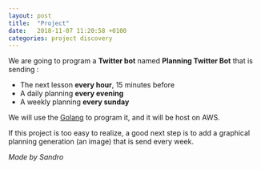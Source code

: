 ```yaml
---
layout: post
title:  "Project"
date:   2018-11-07 11:20:58 +0100
categories: project discovery
---
```


We are going to program a **Twitter bot** named **Planning Twitter Bot** that is sending :
 - The next lesson **every hour**, 15 minutes before
 - A daily planning **every evening**
 - A weekly planning **every sunday**

We will use the [Golang](https://english-project.tgarcin.fr/golang/discovery/2018/11/07/golang.html) to program it, and it will be host on AWS.

If this project is too easy to realize, a good next step is to add a graphical planning generation (an image) that is send every week.

*Made by Sandro*
